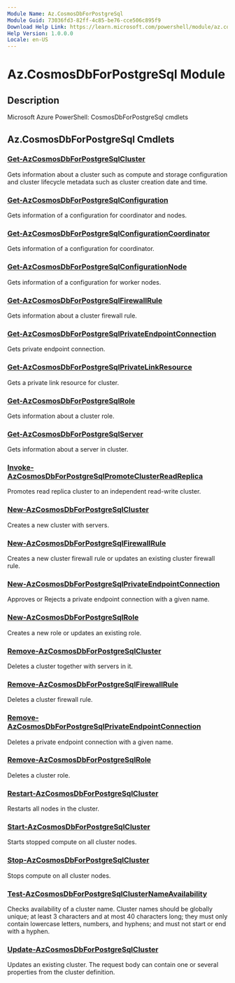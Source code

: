 ```yaml
---
Module Name: Az.CosmosDbForPostgreSql
Module Guid: 73036fd3-82ff-4c85-be76-cce506c895f9
Download Help Link: https://learn.microsoft.com/powershell/module/az.cosmosdbforpostgresql
Help Version: 1.0.0.0
Locale: en-US
---
```


# Az.CosmosDbForPostgreSql Module
## Description
Microsoft Azure PowerShell: CosmosDbForPostgreSql cmdlets

## Az.CosmosDbForPostgreSql Cmdlets
### [Get-AzCosmosDbForPostgreSqlCluster](Get-AzCosmosDbForPostgreSqlCluster.md)
Gets information about a cluster such as compute and storage configuration and cluster lifecycle metadata such as cluster creation date and time.

### [Get-AzCosmosDbForPostgreSqlConfiguration](Get-AzCosmosDbForPostgreSqlConfiguration.md)
Gets information of a configuration for coordinator and nodes.

### [Get-AzCosmosDbForPostgreSqlConfigurationCoordinator](Get-AzCosmosDbForPostgreSqlConfigurationCoordinator.md)
Gets information of a configuration for coordinator.

### [Get-AzCosmosDbForPostgreSqlConfigurationNode](Get-AzCosmosDbForPostgreSqlConfigurationNode.md)
Gets information of a configuration for worker nodes.

### [Get-AzCosmosDbForPostgreSqlFirewallRule](Get-AzCosmosDbForPostgreSqlFirewallRule.md)
Gets information about a cluster firewall rule.

### [Get-AzCosmosDbForPostgreSqlPrivateEndpointConnection](Get-AzCosmosDbForPostgreSqlPrivateEndpointConnection.md)
Gets private endpoint connection.

### [Get-AzCosmosDbForPostgreSqlPrivateLinkResource](Get-AzCosmosDbForPostgreSqlPrivateLinkResource.md)
Gets a private link resource for cluster.

### [Get-AzCosmosDbForPostgreSqlRole](Get-AzCosmosDbForPostgreSqlRole.md)
Gets information about a cluster role.

### [Get-AzCosmosDbForPostgreSqlServer](Get-AzCosmosDbForPostgreSqlServer.md)
Gets information about a server in cluster.

### [Invoke-AzCosmosDbForPostgreSqlPromoteClusterReadReplica](Invoke-AzCosmosDbForPostgreSqlPromoteClusterReadReplica.md)
Promotes read replica cluster to an independent read-write cluster.

### [New-AzCosmosDbForPostgreSqlCluster](New-AzCosmosDbForPostgreSqlCluster.md)
Creates a new cluster with servers.

### [New-AzCosmosDbForPostgreSqlFirewallRule](New-AzCosmosDbForPostgreSqlFirewallRule.md)
Creates a new cluster firewall rule or updates an existing cluster firewall rule.

### [New-AzCosmosDbForPostgreSqlPrivateEndpointConnection](New-AzCosmosDbForPostgreSqlPrivateEndpointConnection.md)
Approves or Rejects a private endpoint connection with a given name.

### [New-AzCosmosDbForPostgreSqlRole](New-AzCosmosDbForPostgreSqlRole.md)
Creates a new role or updates an existing role.

### [Remove-AzCosmosDbForPostgreSqlCluster](Remove-AzCosmosDbForPostgreSqlCluster.md)
Deletes a cluster together with servers in it.

### [Remove-AzCosmosDbForPostgreSqlFirewallRule](Remove-AzCosmosDbForPostgreSqlFirewallRule.md)
Deletes a cluster firewall rule.

### [Remove-AzCosmosDbForPostgreSqlPrivateEndpointConnection](Remove-AzCosmosDbForPostgreSqlPrivateEndpointConnection.md)
Deletes a private endpoint connection with a given name.

### [Remove-AzCosmosDbForPostgreSqlRole](Remove-AzCosmosDbForPostgreSqlRole.md)
Deletes a cluster role.

### [Restart-AzCosmosDbForPostgreSqlCluster](Restart-AzCosmosDbForPostgreSqlCluster.md)
Restarts all nodes in the cluster.

### [Start-AzCosmosDbForPostgreSqlCluster](Start-AzCosmosDbForPostgreSqlCluster.md)
Starts stopped compute on all cluster nodes.

### [Stop-AzCosmosDbForPostgreSqlCluster](Stop-AzCosmosDbForPostgreSqlCluster.md)
Stops compute on all cluster nodes.

### [Test-AzCosmosDbForPostgreSqlClusterNameAvailability](Test-AzCosmosDbForPostgreSqlClusterNameAvailability.md)
Checks availability of a cluster name.
Cluster names should be globally unique; at least 3 characters and at most 40 characters long; they must only contain lowercase letters, numbers, and hyphens; and must not start or end with a hyphen.

### [Update-AzCosmosDbForPostgreSqlCluster](Update-AzCosmosDbForPostgreSqlCluster.md)
Updates an existing cluster.
The request body can contain one or several properties from the cluster definition.

